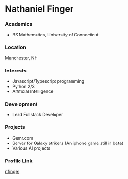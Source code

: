 # Nathaniel Finger

### Academics

- BS Mathematics, University of Connecticut

### Location

Manchester, NH

### Interests

- Javascript/Typescript programming
- Python 2/3
- Artificial Intelligence

### Development

- Lead Fullstack Developer

### Projects

- Gemr.com
- Server for Galaxy strikers (An iphone game still in beta)
- Various AI projects

### Profile Link

[nfinger](https://github.com/nfinger)